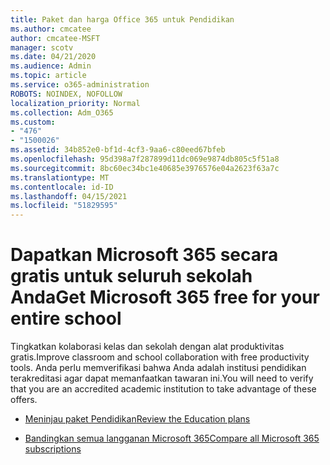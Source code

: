 ```yaml
---
title: Paket dan harga Office 365 untuk Pendidikan
ms.author: cmcatee
author: cmcatee-MSFT
manager: scotv
ms.date: 04/21/2020
ms.audience: Admin
ms.topic: article
ms.service: o365-administration
ROBOTS: NOINDEX, NOFOLLOW
localization_priority: Normal
ms.collection: Adm_O365
ms.custom:
- "476"
- "1500026"
ms.assetid: 34b852e0-bf1d-4cf3-9aa6-c80eed67bfeb
ms.openlocfilehash: 95d398a7f287899d11dc069e9874db805c5f51a8
ms.sourcegitcommit: 8bc60ec34bc1e40685e3976576e04a2623f63a7c
ms.translationtype: MT
ms.contentlocale: id-ID
ms.lasthandoff: 04/15/2021
ms.locfileid: "51829595"
---
```

# <a name="get-microsoft-365-free-for-your-entire-school"></a><span data-ttu-id="5b5b1-102">Dapatkan Microsoft 365 secara gratis untuk seluruh sekolah Anda</span><span class="sxs-lookup"><span data-stu-id="5b5b1-102">Get Microsoft 365 free for your entire school</span></span>

<span data-ttu-id="5b5b1-103">Tingkatkan kolaborasi kelas dan sekolah dengan alat produktivitas gratis.</span><span class="sxs-lookup"><span data-stu-id="5b5b1-103">Improve classroom and school collaboration with free productivity tools.</span></span> <span data-ttu-id="5b5b1-104">Anda perlu memverifikasi bahwa Anda adalah institusi pendidikan terakreditasi agar dapat memanfaatkan tawaran ini.</span><span class="sxs-lookup"><span data-stu-id="5b5b1-104">You will need to verify that you are an accredited academic institution to take advantage of these offers.</span></span>
  
- [<span data-ttu-id="5b5b1-105">Meninjau paket Pendidikan</span><span class="sxs-lookup"><span data-stu-id="5b5b1-105">Review the Education plans</span></span>](https://products.office.com/academic/compare-office-365-education-plans)

- [<span data-ttu-id="5b5b1-106">Bandingkan semua langganan Microsoft 365</span><span class="sxs-lookup"><span data-stu-id="5b5b1-106">Compare all Microsoft 365 subscriptions</span></span>](https://products.office.com/business/compare-more-office-365-for-business-plans)